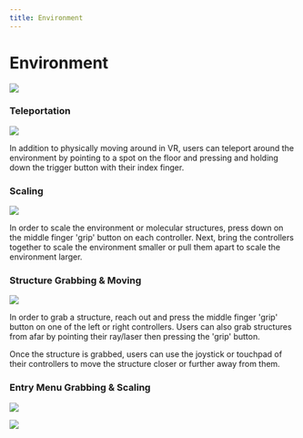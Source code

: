 ```yaml
---
title: Environment
---
```


# Environment

![](/assets/features-page/collaboration.gif)

### Teleportation

![](/assets/features-page/Teleportation.gif)

In addition to physically moving around in VR, users can teleport around the environment by pointing to a spot on the floor and pressing and holding down the trigger button with their index finger.

### Scaling

![](/assets/navigating-page/Scale_Molecule.gif)

In order to scale the environment or molecular structures, press down on the middle finger 'grip' button on each controller. Next, bring the controllers together to scale the environment smaller or pull them apart to scale the environment larger.

### Structure Grabbing & Moving

![](/assets/navigating-page/Grab_Molecule.gif)

In order to grab a structure, reach out and press the middle finger 'grip' button on one of the left or right controllers. Users can also grab structures from afar by pointing their ray/laser then pressing the 'grip' button.

Once the structure is grabbed, users can use the joystick or touchpad of their controllers to move the structure closer or further away from them.

### Entry Menu Grabbing & Scaling

![](/assets/navigating-page/Grab_Menu.gif)

![](/assets/navigating-page/Scale_Menu.gif)
